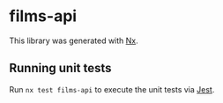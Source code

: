 # films-api

This library was generated with [Nx](https://nx.dev).

## Running unit tests

Run `nx test films-api` to execute the unit tests via [Jest](https://jestjs.io).

